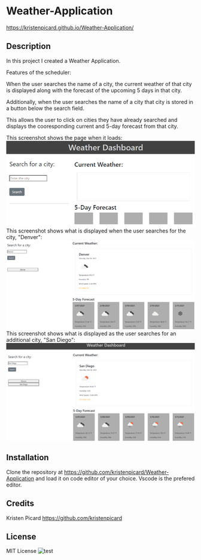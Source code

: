 # Weather-Application

https://kristenpicard.github.io/Weather-Application/

## Description 

In this project I created a Weather Application.

Features of the scheduler:

When the user searches the name of a city, the current weather of that city is displayed along with the forecast of the upcoming 5 days in that city.

Additionally, when the user searches the name of a city that city is stored in a button below the search field.

This allows the user to click on cities they have already searched and displays the cooresponding current and 5-day forecast from that city.

This screenshot shows the page when it loads:
<br>
![1](Assets/1.png)
<br>
This screenshot shows what is displayed when the user searches for the city, "Denver":
<br>
![2](Assets/2.png)
<br>
This screenshot shows what is displayed as the user searches for an additional city, "San Diego":
<br>
![3](Assets/3.png)

## Installation
Clone the repository at https://github.com/kristenpicard/Weather-Application and load it on
code editor of your choice. Vscode is the prefered editor.

## Credits
Kristen Picard https://github.com/kristenpicard


## License
MIT License
![test](https://img.shields.io/apm/l/test)
